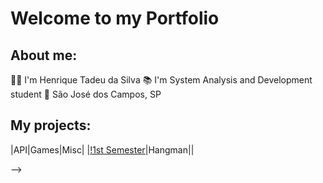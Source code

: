# Welcome to my Portfolio

## About me:

🧑‍🦱 I'm Henrique Tadeu da Silva
📚 I'm System Analysis and Development student
🏡 São José dos Campos, SP

## My projects:

|API|Games|Misc|
|[!1st Semester](https://github.com/CodeDontBlow/Scrum-Tutor)|Hangman||

-->
